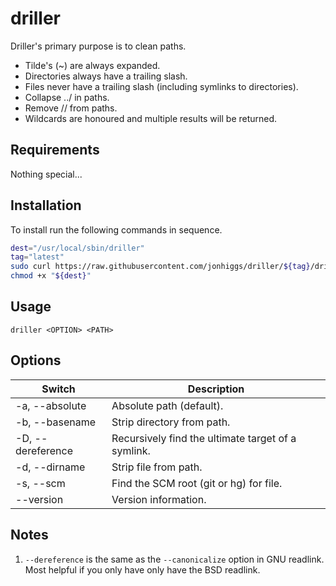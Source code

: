 # driller

Driller's primary purpose is to clean paths.

- Tilde's (~) are always expanded.
- Directories always have a trailing slash.
- Files never have a trailing slash (including symlinks to directories).
- Collapse ../ in paths.
- Remove // from paths.
- Wildcards are honoured and multiple results will be returned.


## Requirements

Nothing special...


## Installation

To install run the following commands in sequence.

```bash
dest="/usr/local/sbin/driller"
tag="latest"
sudo curl https://raw.githubusercontent.com/jonhiggs/driller/${tag}/driller -O "${dest}"
chmod +x "${dest}"
```


## Usage

`driller <OPTION> <PATH>`


## Options

| Switch            | Description                                           |
|-------------------|-------------------------------------------------------|
| -a, --absolute    | Absolute path (default).                              |
| -b, --basename    | Strip directory from path.                            |
| -D, --dereference | Recursively find the ultimate target of a symlink.    |
| -d, --dirname     | Strip file from path.                                 |
| -s, --scm         | Find the SCM root (git or hg) for file.               |
|     --version     | Version information.                                  |

## Notes

1. `--dereference` is the same as the `--canonicalize` option in GNU readlink. Most helpful if you only have only have the BSD readlink.

